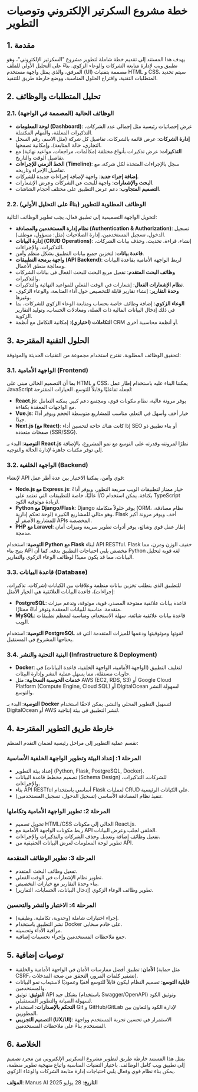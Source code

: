 # خطة مشروع السكرتير الإلكتروني وتوصيات التطوير

## 1. مقدمة

يهدف هذا المستند إلى تقديم خطة شاملة لتطوير مشروع "السكرتير الإلكتروني"، وهو تطبيق ويب لإدارة متابعة الشركات والوعاء الزكوي. بناءً على التحليل الأولي للملف المرفق، والذي يمثل واجهة مستخدم (UI) مصممة بتقنيات HTML و CSS، سيتم تحديد المتطلبات التقنية، واقتراح الحلول المناسبة، ووضع خارطة طريق للتنفيذ.

## 2. تحليل المتطلبات والوظائف

### 2.1. الوظائف الحالية (المصممة في الواجهة)

- **لوحة المعلومات (Dashboard)**: عرض إحصائيات رئيسية مثل إجمالي عدد الشركات، التذكيرات المعلقة، والمهام المكتملة.
- **إدارة الشركات**: عرض قائمة بالشركات، تفاصيل كل شركة (مثل الاسم، رقم السجل التجاري، حالة المتابعة)، وإمكانية تصفحها.
- **التذكيرات**: عرض تذكيرات بأنواع مختلفة (مكالمات، مراجعات، مواعيد نهائية) مع تفاصيل الوقت والتاريخ.
- **الخط الزمني للإجراءات (Timeline)**: سجل بالإجراءات المتخذة لكل شركة، مع تفاصيل الإجراء وتاريخه.
- **إضافة إجراء جديد**: واجهة لإضافة إجراءات جديدة للشركات.
- **البحث والإشعارات**: واجهة للبحث عن الشركات وعرض الإشعارات.
- **التصميم المتجاوب**: دعم عرض التطبيق على مختلف أحجام الشاشات.

### 2.2. الوظائف المطلوبة للتطوير (بناءً على التحليل الأولي)

لتحويل الواجهة التصميمية إلى تطبيق فعال، يجب تطوير الوظائف التالية:

- **نظام إدارة المستخدمين والمصادقة (Authentication & Authorization)**: تسجيل الدخول، تسجيل المستخدمين، إدارة الصلاحيات (مثل: مسؤول، موظف).
- **إدارة البيانات (CRUD Operations)**: إنشاء، قراءة، تحديث، وحذف بيانات الشركات، التذكيرات، والإجراءات.
- **قاعدة بيانات**: لتخزين جميع بيانات التطبيق بشكل منظم وآمن.
- **واجهة برمجة التطبيقات (API Backend)**: لربط الواجهة الأمامية بقاعدة البيانات ومعالجة منطق الأعمال.
- **وظائف البحث المتقدم**: تفعيل مربع البحث للبحث الفعال في بيانات الشركات والتذكيرات.
- **نظام الإشعارات الفعال**: إشعارات في الوقت الفعلي للمواعيد النهائية والتذكيرات.
- **وحدة التقارير**: إنشاء تقارير قابلة للتخصيص حول أداء المتابعة، والوعاء الزكوي، وغيرها.
- **الوعاء الزكوي**: إضافة وظائف خاصة بحساب ومتابعة الوعاء الزكوي للشركات، بما في ذلك إدخال البيانات المالية ذات الصلة، ومعادلات الحساب، وتوليد التقارير الزكوية.
- **التكاملات (اختياري)**: إمكانية التكامل مع أنظمة CRM أو أنظمة محاسبية أخرى.

## 3. الحلول التقنية المقترحة

لتحقيق الوظائف المطلوبة، نقترح استخدام مجموعة من التقنيات الحديثة والموثوقة:

### 3.1. الواجهة الأمامية (Frontend)

بما أن التصميم الحالي مبني على HTML و CSS، يمكننا البناء عليه باستخدام إطار عمل JavaScript لجعله تفاعليًا وقابلاً للتوسع. الخيارات المقترحة:

- **React.js**: يوفر مرونة عالية، نظام مكونات قوي، ومجتمع دعم كبير. يمكنه التعامل مع الواجهات المعقدة بكفاءة.
- **Vue.js**: خيار أخف وأسهل في التعلم، مناسب للمشاريع متوسطة الحجم ويوفر أداءً جيدًا.
- **Next.js (مع React)**: إذا كانت هناك حاجة لتحسين أداء SEO أو بناء تطبيق ذو صفحات متعددة (SSR/SSG).

**التوصية**: البدء بـ **React.js** نظرًا لمرونته وقدرته على التوسع مع نمو المشروع، بالإضافة إلى توفر مكتبات جاهزة لإدارة الحالة والتوجيه.

### 3.2. الواجهة الخلفية (Backend)

لإنشاء API قوي وآمن، يمكننا الاختيار بين عدة أطر عمل:

- **Node.js مع Express.js**: خيار ممتاز لتطبيقات الويب سريعة التطور، ويوفر أداءً عاليًا، خاصة للتطبيقات التي تعتمد على I/O بكثافة. يمكن استخدام TypeScript لزيادة موثوقية الكود.
- **Python مع Django/Flask**: Django يوفر حلولاً متكاملة (ORM، نظام مصادقة، لوحة تحكم إدارية) وهو مثالي للمشاريع الكبيرة. Flask أخف ويوفر مرونة أكبر للمشاريع الأصغر أو APIs المخصصة.
- **PHP مع Laravel**: إطار عمل قوي وشائع، يوفر أدوات تطوير سريعة وميزات أمان مدمجة.

**التوصية**: استخدام **Python مع Flask** لبناء API RESTful. Flask خفيف الوزن ومرن، مما يتيح بناء API مخصص يلبي احتياجات التطبيق بدقة. كما أن Python لغة قوية لتحليل البيانات، مما قد يكون مفيدًا لوظائف الوعاء الزكوي والتقارير.

### 3.3. قاعدة البيانات (Database)

للتطبيق الذي يتطلب تخزين بيانات منظمة وعلاقات بين الكيانات (شركات، تذكيرات، إجراءات)، قاعدة البيانات العلائقية هي الخيار الأمثل:

- **PostgreSQL**: قاعدة بيانات علائقية مفتوحة المصدر، قوية، موثوقة، وتدعم ميزات متقدمة. مناسبة للبيانات المعقدة وتوفر أداءً ممتازًا.
- **MySQL**: قاعدة بيانات علائقية شائعة، سهلة الاستخدام، ومناسبة لمعظم تطبيقات الويب.

**التوصية**: استخدام **PostgreSQL** لقوتها وموثوقيتها ودعمها للميزات المتقدمة التي قد يحتاجها المشروع في المستقبل.

### 3.4. البنية التحتية والنشر (Infrastructure & Deployment)

- **Docker**: لتغليف التطبيق (الواجهة الأمامية، الواجهة الخلفية، قاعدة البيانات) في حاويات مستقلة، مما يسهل عملية النشر وإدارة البيئات.
- **خدمات الحوسبة السحابية**: مثل AWS (EC2, RDS, S3) أو Google Cloud Platform (Compute Engine, Cloud SQL) أو DigitalOcean لسهولة النشر والتوسع.

**التوصية**: البدء بـ **Docker** لتسهيل التطوير المحلي والنشر. يمكن لاحقًا استخدام DigitalOcean أو AWS لنشر التطبيق في بيئة إنتاجية.

## 4. خارطة طريق التطوير المقترحة

نقسم عملية التطوير إلى مراحل رئيسية لضمان التقدم المنظم:

### المرحلة 1: إعداد البيئة وتطوير الواجهة الخلفية الأساسية
- إعداد بيئة التطوير (Python, Flask, PostgreSQL, Docker).
- تصميم مخطط قاعدة البيانات (Schema Design) للشركات، التذكيرات، والإجراءات.
- بناء API RESTful أساسي باستخدام Flask لعمليات CRUD على الكيانات الرئيسية.
- تنفيذ نظام المصادقة الأساسي (تسجيل الدخول، تسجيل المستخدمين).

### المرحلة 2: تطوير الواجهة الأمامية وتكاملها
- تحويل تصميم HTML/CSS الحالي إلى مكونات React.js.
- ربط مكونات الواجهة الأمامية مع API الخلفي لجلب وعرض البيانات.
- تفعيل وظائف إضافة وتعديل وحذف الشركات والتذكيرات والإجراءات.
- تطوير لوحة المعلومات لعرض البيانات الحقيقية من API.

### المرحلة 3: تطوير الوظائف المتقدمة
- تفعيل وظائف البحث المتقدم.
- تطوير نظام الإشعارات في الوقت الفعلي.
- بناء وحدة التقارير مع خيارات التخصيص.
- تطوير وظائف الوعاء الزكوي (إدخال البيانات، الحسابات، التقارير).

### المرحلة 4: الاختبار والنشر والتحسين
- إجراء اختبارات شاملة (وحدوية، تكاملية، وظيفية).
- نشر التطبيق باستخدام Docker على خادم سحابي.
- مراقبة الأداء وتحسينه.
- جمع ملاحظات المستخدمين وإجراء تحسينات إضافية.

## 5. توصيات إضافية

- **الأمان**: تطبيق أفضل ممارسات الأمان في الواجهة الأمامية والخلفية (مثل حماية CSRF، تشفير كلمات المرور، التحقق من صحة المدخلات).
- **قابلية التوسع**: تصميم النظام ليكون قابلاً للتوسع أفقيًا وعموديًا لاستيعاب نمو البيانات والمستخدمين.
- **التوثيق**: توثيق API بشكل جيد (باستخدام Swagger/OpenAPI) وتوثيق الكود لسهولة الصيانة والتطوير المستقبلي.
- **التحكم بالإصدارات**: استخدام Git و GitHub/GitLab لإدارة الكود والتعاون بين المطورين.
- **التصميم التجريبي (UX/UI)**: الاستمرار في تحسين تجربة المستخدم وواجهة المستخدم بناءً على ملاحظات المستخدمين.

## 6. الخلاصة

يمثل هذا المستند خارطة طريق لتطوير مشروع السكرتير الإلكتروني من مجرد تصميم إلى تطبيق ويب كامل الوظائف. باختيار التقنيات المناسبة واتباع منهجية تطوير منظمة، يمكن بناء نظام قوي وفعال يلبي احتياجات إدارة متابعة الشركات والوعاء الزكوي.

**المؤلف**: Manus AI
**التاريخ**: 28 يوليو 2025


